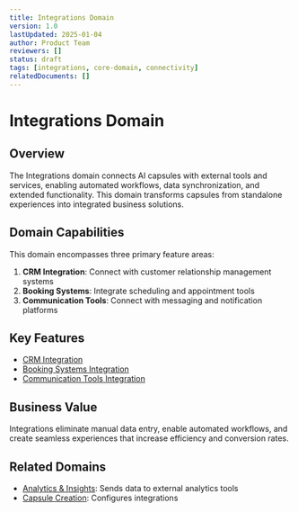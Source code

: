 ```yaml
---
title: Integrations Domain
version: 1.0
lastUpdated: 2025-01-04
author: Product Team
reviewers: []
status: draft
tags: [integrations, core-domain, connectivity]
relatedDocuments: []
---
```


# Integrations Domain

## Overview

The Integrations domain connects AI capsules with external tools and services, enabling automated workflows, data synchronization, and extended functionality. This domain transforms capsules from standalone experiences into integrated business solutions.

## Domain Capabilities

This domain encompasses three primary feature areas:

1. **CRM Integration**: Connect with customer relationship management systems
2. **Booking Systems**: Integrate scheduling and appointment tools
3. **Communication Tools**: Connect with messaging and notification platforms

## Key Features

- [CRM Integration](./crm-integration.md)
- [Booking Systems Integration](./booking-systems.md)
- [Communication Tools Integration](./communication-tools.md)

## Business Value

Integrations eliminate manual data entry, enable automated workflows, and create seamless experiences that increase efficiency and conversion rates.

## Related Domains

- [Analytics & Insights](../analytics-insights/README.md): Sends data to external analytics tools
- [Capsule Creation](../capsule-creation/README.md): Configures integrations
